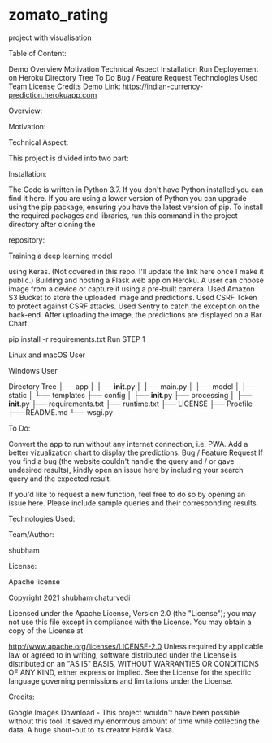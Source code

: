 # zomato_rating
project with visualisation

Table of Content:

Demo
Overview
Motivation
Technical Aspect
Installation
Run
Deployement on Heroku
Directory Tree
To Do
Bug / Feature Request
Technologies Used
Team
License
Credits
Demo
Link: https://indian-currency-prediction.herokuapp.com



Overview:



Motivation:



Technical Aspect:

This project is divided into two part:

Installation:

The Code is written in Python 3.7. If you don't have Python installed you can find it here. If you are using a lower version of Python you can upgrade using the pip package, ensuring you have the latest version of pip. To install the required packages and libraries, run this command in the project directory after cloning the 

repository:

Training a deep learning model 

using Keras. (Not covered in this repo. I'll update the link here once I make it public.)
Building and hosting a Flask web app on Heroku.
A user can choose image from a device or capture it using a pre-built camera.
Used Amazon S3 Bucket to store the uploaded image and predictions.
Used CSRF Token to protect against CSRF attacks.
Used Sentry to catch the exception on the back-end.
After uploading the image, the predictions are displayed on a Bar Chart.



pip install -r requirements.txt
Run
STEP 1

Linux and macOS User

Windows User


Directory Tree
├── app 
│   ├── __init__.py
│   ├── main.py
│   ├── model
│   ├── static
│   └── templates
├── config
│   ├── __init__.py
├── processing
│   ├── __init__.py
├── requirements.txt
├── runtime.txt
├── LICENSE
├── Procfile
├── README.md
└── wsgi.py

To Do:

Convert the app to run without any internet connection, i.e. PWA.
Add a better vizualization chart to display the predictions.
Bug / Feature Request
If you find a bug (the website couldn't handle the query and / or gave undesired results), kindly open an issue here by including your search query and the expected result.

If you'd like to request a new function, feel free to do so by opening an issue here. Please include sample queries and their corresponding results.

Technologies Used:


   

 

Team/Author:

shubham

License:

Apache license


Copyright 2021 shubham chaturvedi

Licensed under the Apache License, Version 2.0 (the "License"); you may not use this file except in compliance with the License. You may obtain a copy of the License at

http://www.apache.org/licenses/LICENSE-2.0
Unless required by applicable law or agreed to in writing, software distributed under the License is distributed on an "AS IS" BASIS, WITHOUT WARRANTIES OR CONDITIONS OF ANY KIND, either express or implied. See the License for the specific language governing permissions and limitations under the License.

Credits:

Google Images Download - This project wouldn't have been possible without this tool. It saved my enormous amount of time while collecting the data. A huge shout-out to its creator Hardik Vasa.
